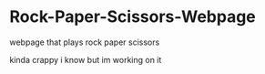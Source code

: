 # Rock-Paper-Scissors-Webpage
webpage that plays rock paper scissors

kinda crappy i know but im working on it
